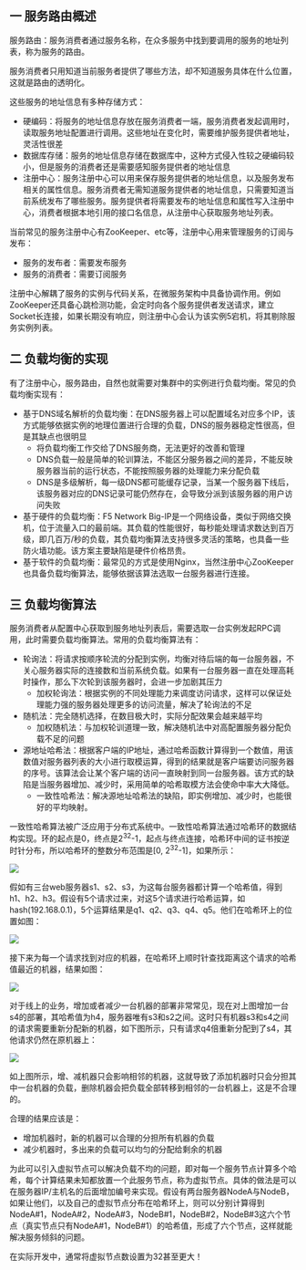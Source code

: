 ## 一 服务路由概述

服务路由：服务消费者通过服务名称，在众多服务中找到要调用的服务的地址列表，称为服务的路由。  

服务消费者只用知道当前服务者提供了哪些方法，却不知道服务具体在什么位置，这就是路由的透明化。  

这些服务的地址信息有多种存储方式：
- 硬编码：将服务的地址信息存放在服务消费者一端，服务消费者发起调用时，读取服务地址配置进行调用。这些地址在变化时，需要维护服务提供者地址，灵活性很差
- 数据库存储：服务的地址信息存储在数据库中，这种方式侵入性较之硬编码较小，但是服务的消费者还是需要感知服务提供者的地址信息
- 注册中心：服务注册中心可以用来保存服务提供者的地址信息，以及服务发布相关的属性信息。服务消费者无需知道服务提供者的地址信息，只需要知道当前系统发布了哪些服务。服务提供者将需要发布的地址信息和属性写入注册中心，消费者根据本地引用的接口名信息，从注册中心获取服务地址列表。  

当前常见的服务注册中心有ZooKeeper、etc等，注册中心用来管理服务的订阅与发布：
- 服务的发布者：需要发布服务
- 服务的消费者：需要订阅服务

注册中心解耦了服务的实例与代码关系，在微服务架构中具备协调作用。例如ZooKeeper还具备心跳检测功能，会定时向各个服务提供者发送请求，建立Socket长连接，如果长期没有响应，则注册中心会认为该实例5宕机，将其剔除服务实例列表。

## 二 负载均衡的实现

有了注册中心，服务路由，自然也就需要对集群中的实例进行负载均衡。常见的负载均衡实现有：
- 基于DNS域名解析的负载均衡：在DNS服务器上可以配置域名对应多个IP，该方式能够依据实例的地理位置进行合理的负载，DNS的服务器稳定性很高，但是其缺点也很明显
  - 将负载均衡工作交给了DNS服务商，无法更好的改善和管理
  - DNS负载一般是简单的轮训算法，不能区分服务器之间的差异，不能反映服务器当前的运行状态，不能按照服务器的处理能力来分配负载
  - DNS是多级解析，每一级DNS都可能缓存记录，当某一个服务器下线后，该服务器对应的DNS记录可能仍然存在，会导致分派到该服务器的用户访问失败
- 基于硬件的负载均衡：F5 Network Big-IP是一个网络设备，类似于网络交换机，位于流量入口的最前端。其负载的性能很好，每秒能处理请求数达到百万级，即几百万/秒的负载，其负载均衡算法支持很多灵活的策略，也具备一些防火墙功能。该方案主要缺陷是硬件价格昂贵。
- 基于软件的负载均衡：最常见的方式是使用Nginx，当然注册中心ZooKeeper也具备负载均衡算法，能够依据该算法选取一台服务器进行连接。

## 三 负载均衡算法

服务消费者从配置中心获取到服务地址列表后，需要选取一台实例发起RPC调用，此时需要负载均衡算法。常用的负载均衡算法有：
- 轮询法：将请求按顺序轮流的分配到实例，均衡对待后端的每一台服务器，不关心服务器实际的连接数和当前系统负载。如果有一台服务器一直在处理高耗时操作，那么下次轮到该服务器时，会进一步加剧其压力
  - 加权轮询法：根据实例的不同处理能力来调度访问请求，这样可以保证处理能力强的服务器处理更多的访问流量，解决了轮询法的不足
- 随机法：完全随机选择，在数目极大时，实际分配效果会越来越平均
  - 加权随机法：与加权轮训道理一致，解决随机法中对高配置服务器分配负载不足的问题
- 源地址哈希法：根据客户端的IP地址，通过哈希函数计算得到一个数值，用该数值对服务器列表的大小进行取模运算，得到的结果就是客户端要访问服务器的序号。该算法会让某个客户端的访问一直映射到同一台服务器。该方式的缺陷是当服务器增加、减少时，采用简单的哈希取模方法会使命中率大大降低。
  - 一致性哈希法：解决源地址哈希法的缺陷，即实例增加、减少时，也能很好的平均映射。

一致性哈希算法被广泛应用于分布式系统中。一致性哈希算法通过哈希环的数据结构实现。环的起点是0，终点是2<sup>32</sup>-1，起点与终点连接，哈希环中间的证书按逆时针分布，所以哈希环的整数分布范围是[0, 2<sup>32</sup>-1]，如果所示：  

![](../images/micro/14.svg)  

假如有三台web服务器s1、s2、s3，为这每台服务器都计算一个哈希值，得到h1、h2、h3。假设有5个请求过来，对这5个请求进行哈希运算，如hash(192.168.0.1)，5个运算结果是q1、q2、q3、q4、q5。他们在哈希环上的位置如图：  

![](../images/micro/15.svg)  

接下来为每一个请求找到对应的机器，在哈希环上顺时针查找距离这个请求的哈希值最近的机器，结果如图：  

![](../images/micro/16.svg)  

对于线上的业务，增加或者减少一台机器的部署非常常见，现在对上图增加一台s4的部署，其哈希值为h4，服务器唯有s3和s2之间。这时只有机器s3和s4之间的请求需要重新分配新的机器，如下图所示，只有请求q4倍重新分配到了s4，其他请求仍然在原机器上： 

![](../images/micro/17.svg)  

如上图所示，增、减机器只会影响相邻的机器，这就导致了添加机器时只会分担其中一台机器的负载，删除机器会把负载全部转移到相邻的一台机器上，这是不合理的。  

合理的结果应该是：
- 增加机器时，新的机器可以合理的分担所有机器的负载
- 减少机器时，多出来的负载可以均匀的分配给剩余的机器

为此可以引入虚拟节点可以解决负载不均的问题，即对每一个服务节点计算多个哈希，每个计算结果未知都放置一个此服务节点，称为虚拟节点。具体的做法是可以在服务器IP/主机名的后面增加编号来实现。假设有两台服务器NodeA与NodeB，如果让他们，以及自己的虚拟节点分布在哈希环上，则可以分别计算得到NodeA#1，NodeA#2，NodeA#3，NodeB#1，NodeB#2，NodeB#3这六个节点（真实节点只有NodeA#1，NodeB#1）的哈希值，形成了六个节点，这样就能解决服务倾斜的问题。  

在实际开发中，通常将虚拟节点数设置为32甚至更大！  